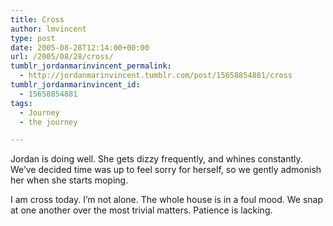 ```yaml
---
title: Cross
author: lmvincent
type: post
date: 2005-08-28T12:14:00+00:00
url: /2005/08/28/cross/
tumblr_jordanmarinvincent_permalink:
  - http://jordanmarinvincent.tumblr.com/post/15658854881/cross
tumblr_jordanmarinvincent_id:
  - 15658854881
tags:
  - Journey
  - the journey

---
```

Jordan is doing well. She gets dizzy frequently, and whines constantly. We&rsquo;ve decided time was up to feel sorry for herself, so we gently admonish her when she starts moping.

I am cross today. I&rsquo;m not alone. The whole house is in a foul mood. We snap at one another over the most trivial matters. Patience is lacking.

<div class="blogger-post-footer">
  <img loading="lazy" width="1" height="1" src="https://blogger.googleusercontent.com/tracker/9039099668816362935-5116288487205968667?l=jordansjourney2.blogspot.com" alt="" />
</div>